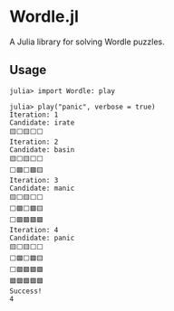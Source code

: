 # Wordle.jl

A Julia library for solving Wordle puzzles.

## Usage

```
julia> import Wordle: play

julia> play("panic", verbose = true)
Iteration: 1
Candidate: irate
🟨⬜🟨⬜⬜
Iteration: 2
Candidate: basin
🟨⬜🟨⬜⬜
⬜🟩⬜🟩🟨
Iteration: 3
Candidate: manic
🟨⬜🟨⬜⬜
⬜🟩⬜🟩🟨
⬜🟩🟩🟩🟩
Iteration: 4
Candidate: panic
🟨⬜🟨⬜⬜
⬜🟩⬜🟩🟨
⬜🟩🟩🟩🟩
🟩🟩🟩🟩🟩
Success!
4

```
